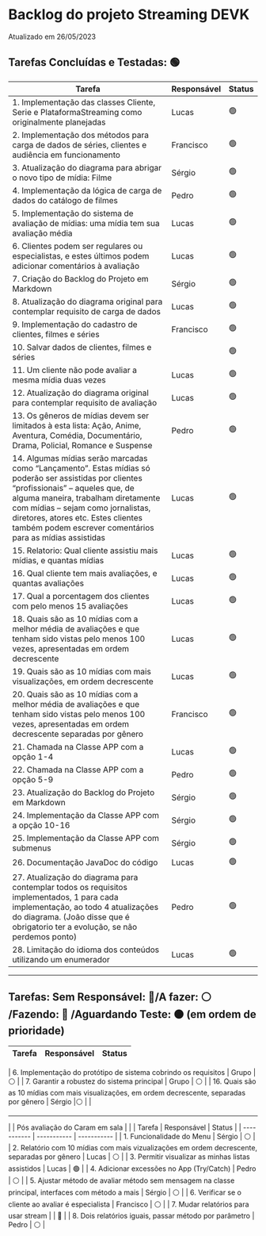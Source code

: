 # Backlog do projeto Streaming DEVK
Atualizado em 26/05/2023

## Tarefas Concluídas e Testadas: 🟢

| Tarefa      | Responsável | Status |
| ----------- | ----------- | ----------- |
| 1. Implementação das classes Cliente, Serie e PlataformaStreaming como originalmente planejadas   |   Lucas   |   🟢  |
| 2. Implementação dos métodos para carga de dados de séries, clientes e audiência em funcionamento |   Francisco   |   🟢 |
| 3. Atualização do diagrama para abrigar o novo tipo de mídia: Filme   |   Sérgio  |   🟢  |
| 4. Implementação da lógica de carga de dados do catálogo de filmes    |   Pedro   |   🟢  |
| 5. Implementação do sistema de avaliação de mídias: uma mídia tem sua avaliação média |   Lucas   |   🟢  |
| 6. Clientes podem ser regulares ou especialistas, e estes últimos podem adicionar comentários à avaliação |   Lucas   |   🟢 |
| 7. Criação do Backlog do Projeto em Markdown |   Sérgio   |   🟢  |
| 8. Atualização do diagrama original para contemplar requisito de carga de dados   |   Lucas | 🟢  |
| 9. Implementação do cadastro de clientes, filmes e séries |   Francisco |   🟢 |
| 10. Salvar dados de clientes, filmes e séries  |   | 🟢 | 
| 11. Um cliente não pode avaliar a mesma mídia duas vezes   | Lucas | 🟢 |
| 12. Atualização do diagrama original para contemplar requisito de avaliação   |  Lucas  | 🟢 |
| 13. Os gêneros de mídias devem ser limitados à esta lista: Ação, Anime, Aventura, Comédia, Documentário, Drama, Policial, Romance e Suspense      | Pedro | 🟢 |
| 14. Algumas mídias serão marcadas como “Lançamento”. Estas mídias só poderão ser assistidas por clientes “profissionais” – aqueles que, de alguma maneira, trabalham diretamente com mídias – sejam como jornalistas, diretores, atores etc. Estes clientes também podem escrever comentários para as mídias assistidas   | Lucas   | 🟢 |
| 15. Relatorio: Qual cliente assistiu mais mídias, e quantas mídias | Lucas | 🟢 | 
| 16. Qual cliente tem mais avaliações, e quantas avaliações | Lucas | 🟢 | 
| 17. Qual a porcentagem dos clientes com pelo menos 15 avaliações | Lucas | 🟢 |
| 18. Quais são as 10 mídias com a melhor média de avaliações e que tenham sido vistas pelo menos 100 vezes, apresentadas em ordem decrescente | Lucas | 🟢  | 
| 19. Quais são as 10 mídias com mais visualizações, em ordem decrescente | Lucas | 🟢 |
| 20. Quais são as 10 mídias com a melhor média de avaliações e que tenham sido vistas pelo menos 100 vezes, apresentadas em ordem decrescente separadas por gênero | Francisco  |  🟢|
| 21. Chamada na Classe APP com a opção 1-4    | Lucas  | 🟢 | |
| 22. Chamada na Classe APP com a opção 5-9    | Pedro  | 🟢 | |
| 23. Atualização do Backlog do Projeto em Markdown |   Sérgio   |   🟢  |
| 24. Implementação da Classe APP com a opção 10-16    | Sérgio  | 🟢 |
| 25. Implementação da Classe APP com submenus    | Sérgio  | 🟢 |
| 26. Documentação JavaDoc do código | Lucas | 🟢 |
| 27. Atualização do diagrama para contemplar todos os requisitos implementados, 1 para cada implementação, ao todo 4 atualizações do diagrama. (João disse que é obrigatorio ter a evolução, se não perdemos ponto) | Pedro | 🟢 |
| 28. Limitação do idioma dos conteúdos utilizando um enumerador | Lucas | 🟢 |
----

## Tarefas: Sem Responsável: 🔴/A fazer: ⚪ /Fazendo: 🔵 /Aguardando Teste: 🟠 (em ordem de prioridade)

| Tarefa      | Responsável | Status |
| ----------- | ----------- | ----------- |

| 6. Implementação do protótipo de sistema cobrindo os requisitos   |   Grupo    | ⚪ |
| 7. Garantir a robustez do sistema principal   |   Grupo    | ⚪ |
| 16. Quais são as 10 mídias com mais visualizações, em ordem decrescente, separadas por gênero | Sérgio  |⚪ | |

----
|  | Pós avaliação do Caram em sala |  |
| Tarefa      | Responsável | Status |
| ----------- | ----------- | ----------- |
| 1. Funcionalidade do Menu | Sérgio | ⚪ |
| 2. Relatório com 10 mídias com mais vizualizações em ordem decrescente, separadas por gênero | Lucas | ⚪ |
| 3. Permitir visualizar as minhas listas assistidos | Lucas | 🟢 |
| 4. Adicionar excessões no App (Try/Catch) | Pedro | ⚪ |
| 5. Ajustar método de avaliar método sem mensagem na classe principal, interfaces com método a mais  | Sérgio | ⚪ |
| 6. Verificar se o cliente ao avaliar é especialista | Francisco | ⚪ |
| 7. Mudar relatórios para usar stream |  | 🔴 |
| 8. Dois relatórios iguais, passar método por parâmetro  | Pedro | ⚪ |


